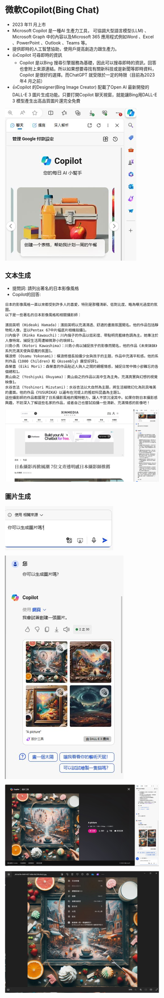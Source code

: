 # 微軟Copilot(Bing Chat)
- 2023 年11 月上市
- Microsoft Copilot 是一種Al 生產力工具， 可協調大型語言模型(LLM) 、Microsoft Graph 中的內容以及Microsoft 365 應用程式例如Word 、Excel 、PowerPoint 、Outlook 、Teams 等。
- 提供即時的人工智慧協助，使用戶提高創造力跟生產力。
- 👍️Copilot 可尋即時的資訊
  - Copilot 是以Bing 搜尋引擎服務為基礎，因此可以搜尋即時的資訊，回答也會附上來源連結。所以如果想要尋找有關新科技或是新聞等即時資料， Copilot 是很好的選擇。而ChatGPT 就受限於一定的時限（目前為2023 年4 月之前）
- 👍️Copilot 的Designer(Bing Image Creator) 配載了Open Al 最新開發的DALL-E 3 圖片生成功能。只要打開Copilot 聊天視窗，就能讓Bing用DALL-E 3 模型產生出高品質圖片還完全免費

![Capilot_1](Capilot_1.JPG)

## 文本生成
- 提問詞: 請列出著名的日本影像風格
- Copilot的回答:
```
日本的影像風格一直以來都受到許多人的喜愛，特別是那種清新、低對比度、略為曝光過度的氛圍。
以下是一些著名的日本影像風格和相關攝影師：

濱田英明 (Hideaki Hamada)：濱田英明以充滿清透、舒適的畫面氛圍聞名。他的作品包括靜物和人像，並以Pentax 67中片幅底片相機拍攝1。
川內倫子 (Rinko Kawauchi)：川內倫子的作品以低彩度、帶點明亮藍綠色調為主。她專注於人像特寫，捕捉生活周遭細微渺小的瑣碎1。
川島小鳥 (Kotori Kawashima)：川島小鳥以捕捉孩子的影像而聞名，他的作品《未來妹妹》系列充滿天使與惡魔的氛圍1。
橫浪修 (Osamu Yokonami)：橫浪修擅長拍攝少女與孩子的主題，作品中充滿平和感。他的系列作品《1000 Children》和《Assembly》廣受好評1。
森榮喜 (Eiki Mori)：森榮喜的作品貼近人與人之間的親暱情感，捕捉日常中微小卻難忘的各個總和1。
奧山由之 (Yoshiyuki Okuyama)：奧山由之的作品以高中生為主角，充滿真實與幻想的視覺映像1。
水谷吉法 (Yoshinori Mizutani)：水谷吉法以大自然為主題，將生活細微幻化為別具唯美的畫面。他的作品《YUSURIKA》以遍布在河堤上的搖蚊科昆蟲為主題1。
這些攝影師的作品都展現了日系攝影風格的獨特魅力，讓人不禁沉浸其中。如果你對日本攝影感興趣，不妨深入了解這些名家的作品，或者自己也嘗試拍攝一些清新、充滿情感的影像吧！
```
![Capilot_text_1.JPG](Capilot_text_1.JPG)
## 圖片生成

![Capilot_2](Capilot_2.JPG)

![Capilot_3](Capilot_3.JPG)

![Capilot_4](Capilot_4.JPG)

![Capilot_5](Capilot_5.JPG)
